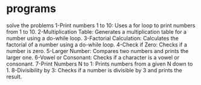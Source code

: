 # programs
solve the problems
1-Print numbers 1 to 10: Uses a for loop to print numbers from 1 to 10.
2-Multiplication Table: Generates a multiplication table for a number using a do-while loop.
3-Factorial Calculation: Calculates the factorial of a number using a do-while loop.
4-Check if Zero: Checks if a number is zero.
5-Larger Number: Compares two numbers and prints the larger one.
6-Vowel or Consonant: Checks if a character is a vowel or consonant.
7-Print Numbers N to 1: Prints numbers from a given N down to 1.
8-Divisibility by 3: Checks if a number is divisible by 3 and prints the result.
